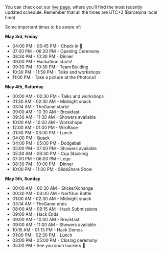 You can check out our [live page](https://live.hackupc.com/schedule), where you’ll find the most recently updated schedule. Remember that all the times are UTC+2 (Barcelona local time)

Some important times to be aware of:

**May 3rd, Friday**

- 04:00 PM - 06:45 PM - Check in :wave:
- 07:00 PM - 08:30 PM - Opening Ceremony
- 08:30 PM - 10:30 PM - Dinner
- 09:00 PM - Hackathon starts!
- 09:30 PM - 10:30 PM - Team Building
- 10:30 PM - 11:59 PM - Talks and workshops
- 11:00 PM - Take a picture at the Photocall

**May 4th, Saturday**

- 00:00 AM - 00:30 PM - Talks and workshops
- 01:30 AM - 02:30 AM - Midnight snack
- 03:14 AM - TheGame starts!
- 09:00 AM - 10:30 AM - Breakfast
- 09:30 AM - 11:30 AM - Showers available
- 10:00 AM - 12:00 AM - Workshops
- 12:00 AM - 01:00 PM - WikiRace
- 01:30 PM - 03:00 PM - Lunch
- 04:00 PM - Quack
- 04:00 PM - 05:00 PM - Dodgeball
- 05:00 PM - 07:00 PM - Showers available
- 05:30 AM - 06:30 PM - Cup Stacking
- 07:00 PM - 08:00 PM - Lego 
- 08:30 PM - 10:00 PM - Dinner
- 10:00 PM - 11:00 PM - SlideShare Show

**May 5th, Sunday**

- 00:00 AM - 00:30 AM - StickerXchange 
- 00:30 AM - 03:00 AM - NerfGun Battle
- 01:00 AM - 02:30 AM - Midnight snack
- 03:14 AM - TheGame ends
- 08:00 AM - 09:15 AM - Hack Submissions
- 09:00 AM - Hack Ends
- 09:00 AM - 10:00 AM - Breakfast
- 09:00 AM - 11:00 AM - Showers available
- 10:15 AM - 01:15 PM - Hack Demos
- 01:00 PM - 02:30 PM - Lunch
- 03:00 PM - 05:00 PM - Closing ceremony
- 05:00 PM - See you soon hackers :wave:
